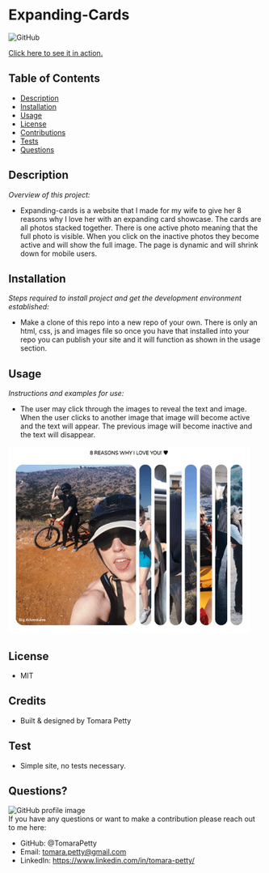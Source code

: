 # Expanding-Cards
  
![GitHub](https://img.shields.io/badge/license-MIT-green)

<a href="undefined">Click here to see it in action.</a>

## Table of Contents
* [Description](#description)
* [Installation](#installation)
* [Usage](#usage)
* [License](#license)
* [Contributions](#contributions)
* [Tests](#tests)
* [Questions](#questions)

## Description 
*Overview of this project:* 
* Expanding-cards is a website that I made for my wife to give her 8 reasons why I love her with an expanding card showcase. The cards are all photos stacked together. There is one active photo meaning that the full photo is visible. When you click on the inactive photos they become active and will show the full image. The page is dynamic and will shrink down for mobile users.  

## Installation
*Steps required to install project and get the development environment established:*
* Make a clone of this repo into a new repo of your own. There is only an html, css, js and images file so once you have that installed into your repo you can publish your site and it will function as shown in the usage section. 

## Usage
*Instructions and examples for use:* 
* The user may click through the images to reveal the text and image. When the user clicks to another image that image will become active and the text will appear. The previous image will become inactive and the text will disappear.

<img src="images/card-expander.gif">

## License 
* MIT

## Credits
* Built & designed by Tomara Petty

## Test
* Simple site, no tests necessary.

## Questions?
<img src="https://avatars0.githubusercontent.com/u/65513543?s=460&u=20bf726727263d5c2cb42b357ae261aff2a38e6e&v=4" alt="GitHub profile image">
<br>
If you have any questions or want to make a contribution please reach out to me here: 

* GitHub: @TomaraPetty 
* Email: tomara.petty@gmail.com
* LinkedIn: https://www.linkedin.com/in/tomara-petty/
